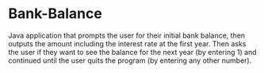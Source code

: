 # Bank-Balance
Java application that prompts the user for their initial bank balance, then outputs the amount including the interest rate at the first year. Then asks the user if they want to see the balance for the next year (by entering 1) and continued until the user quits the program (by entering any other number).
